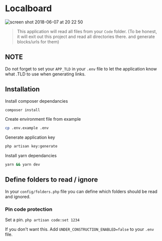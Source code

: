 # Localboard

![screen shot 2018-06-07 at 20 22 50](https://user-images.githubusercontent.com/6575921/41119596-7863eca4-6a93-11e8-9c0a-e634890d07f7.png)

> This application will read all files from your `Code` folder. (To be honest, it will exit out this project and read all directories there. and generate blocks/urls for them)

## NOTE 
Do not forget to set your `APP_TLD` in your `.env` file to let the application know what .TLD to use when generating links.


## Installation
Install composer dependancies

```bash
composer install
```

Create environment file from example

```bash
cp .env.example .env
```

Generate application key

```bash
php artisan key:generate
```

Install yarn dependancies
```bash
yarn && yarn dev
```

## Define folders to read / ignore

In your `config/folders.php` file you can define which folders should be read and ignored.

### Pin code protection

Set a pin.
`php artisan code:set 1234`

If you don't want this. Add `UNDER_CONSTRUCTION_ENABLED=false` to your `.env` file.





